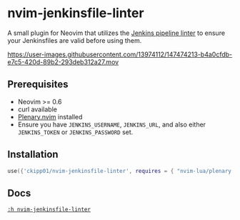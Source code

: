 # nvim-jenkinsfile-linter

A small plugin for Neovim that utilizes the [Jenkins pipeline
linter](https://www.jenkins.io/doc/book/pipeline/development/) to ensure your
Jenkinsfiles are valid before using them.

https://user-images.githubusercontent.com/13974112/147474213-b4a0cfdb-e7c5-420d-89b2-293deb312a27.mov

## Prerequisites

- Neovim >= 0.6
- curl available
- [Plenary.nvim](https://github.com/nvim-lua/plenary.nvim) installed
- Ensure you have `JENKINS_USERNAME`, `JENKINS_URL`, and also either `JENKINS_TOKEN`
    or `JENKINS_PASSWORD` set.

## Installation

```lua
use({'ckipp01/nvim-jenkinsfile-linter', requires = { "nvim-lua/plenary.nvim" } })
```

## Docs

[`:h nvim-jenkinsfile-linter`](https://github.com/ckipp01/nvim-jenkinsfile-linter/blob/main/doc/jenkinsfile-linter.txt)
